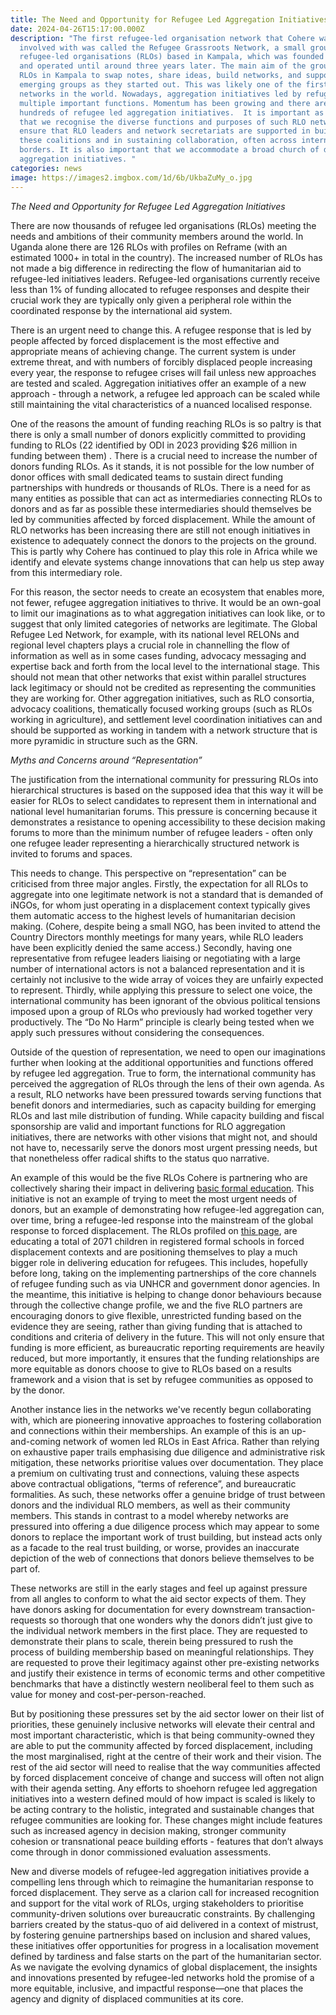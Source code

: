 ```yaml
---
title: The Need and Opportunity for Refugee Led Aggregation Initiatives
date: 2024-04-26T15:17:00.000Z
description: "The first refugee-led organisation network that Cohere was
  involved with was called the Refugee Grassroots Network, a small group of
  refugee-led organisations (RLOs) based in Kampala, which was founded in 2012
  and operated until around three years later. The main aim of the group was for
  RLOs in Kampala to swap notes, share ideas, build networks, and support small
  emerging groups as they started out. This was likely one of the first RLO
  networks in the world. Nowadays, aggregation initiatives led by refugees serve
  multiple important functions. Momentum has been growing and there are now
  hundreds of refugee led aggregation initiatives.  It is important as a sector
  that we recognise the diverse functions and purposes of such RLO networks, and
  ensure that RLO leaders and network secretariats are supported in building
  these coalitions and in sustaining collaboration, often across international
  borders. It is also important that we accommodate a broad church of different
  aggregation initiatives. "
categories: news
image: https://images2.imgbox.com/1d/6b/UkbaZuMy_o.jpg
---
```

*The Need and Opportunity for Refugee Led Aggregation Initiatives*

There are now thousands of refugee led organisations (RLOs) meeting the needs and ambitions of their community members around the world. In Uganda alone there are 126 RLOs with profiles on Reframe (with an estimated 1000+ in total in the country). The increased number of RLOs has not made a big difference in redirecting the flow of humanitarian aid to refugee-led initiatives leaders. Refugee-led organisations currently receive less than 1% of funding allocated to refugee responses and despite their crucial work they are typically only given a  peripheral role within the coordinated response by the international aid system.



There is an urgent need to change this. A refugee response that is led by people affected by forced displacement is the most effective and appropriate means of achieving change. The current system is under extreme threat, and with numbers of forcibly displaced people increasing every year, the  response to refugee crises will fail unless new approaches are tested and scaled. Aggregation initiatives offer an example of a new approach - through a network, a refugee led approach can be scaled while still maintaining the vital characteristics of a nuanced localised response.



One of the reasons the amount of funding reaching RLOs is so paltry is that there is only a small number of donors explicitly committed to providing funding to RLOs (22 identified by ODI in 2023 providing $26 million in funding between them) . There is a crucial need to increase the number of donors funding RLOs. As it stands, it is not possible for the low number of donor offices with small dedicated teams to sustain direct funding partnerships with hundreds or thousands of RLOs. There is a need for as many entities as possible that can act as intermediaries connecting RLOs to donors and as far as possible these intermediaries should themselves be led by communities affected by forced displacement. While the amount of RLO networks has been increasing there are still not enough initiatives in existence to adequately connect the donors to the projects on the ground. This is partly why Cohere has continued to play this role in Africa while we identify and elevate systems change innovations that can help us step away from this intermediary role.



For this reason, the sector needs to create an ecosystem that enables more, not fewer, refugee aggregation initiatives to thrive. It would be an own-goal to limit our imaginations as to what aggregation initiatives can look like, or to suggest that only limited categories of networks are legitimate. The Global Refugee Led Network, for example, with its national level RELONs and regional level chapters plays a crucial role in channelling the flow of information as well as in some cases funding, advocacy messaging and expertise back and forth from the local level to the international stage. This should not mean that other networks that exist within parallel structures lack legitimacy or should not be credited as representing the communities they are working for. Other aggregation initiatives, such as RLO consortia, advocacy coalitions, thematically focused working groups (such as RLOs working in agriculture), and settlement level coordination initiatives can and should be supported as working in tandem with a network structure that is more pyramidic in structure such as the GRN. 



*Myths and Concerns around “Representation”*



The justification from the international community for pressuring RLOs into hierarchical structures is based on the supposed idea that this way it will be easier for RLOs to select candidates to represent them in international and national level humanitarian forums. This pressure is concerning because it demonstrates a resistance to opening accessibility to these decision making forums to more than the minimum number of refugee leaders - often only one refugee leader representing a hierarchically structured network is invited to forums and spaces.



This needs to change. This perspective on “representation” can be criticised from three major angles. Firstly, the expectation for all RLOs to aggregate into one legitimate network is not a standard that is demanded of iNGOs, for whom just operating in a displacement context typically gives them automatic access to the highest levels of humanitarian decision making. (Cohere, despite being a small NGO, has been invited to attend the Country Directors monthly meetings for many years, while RLO leaders have been explicitly denied the same access.) Secondly, having one representative from refugee leaders liaising or negotiating with a large number of international actors is not a balanced representation and it is certainly not inclusive to the wide array of voices they are unfairly expected to represent. Thirdly, while applying this pressure to select one voice, the international community has been ignorant of the obvious political tensions imposed upon a group of RLOs who previously had worked together very productively. The “Do No Harm” principle is clearly being tested when we apply such pressures without considering the consequences. 



Outside of the question of representation, we need to open our imaginations further when looking at the additional opportunities and functions offered by refugee led aggregation. True to form, the international community has perceived the aggregation of RLOs through the lens of their own agenda. As a result, RLO networks have been pressured towards serving functions that benefit donors and intermediaries, such as capacity building for emerging RLOs and last mile distribution of funding. While capacity building and fiscal sponsorship are valid and important functions for RLO aggregation initiatives, there are networks with other visions that might not, and should not have to, necessarily serve the donors most urgent pressing needs, but that nonetheless offer radical shifts to the status quo narrative. 



An example of this would be the five RLOs Cohere is partnering who are collectively sharing their impact in delivering [basic formal education](https://reframe.network/education-collective.php). This initiative is not an example of trying to meet the most urgent needs of donors, but an example of demonstrating how refugee-led aggregation can, over time, bring a refugee-led response into the mainstream of the global response to forced displacement. The RLOs profiled on [this page](https://reframe.network/education-collective.php), are educating a total of 2071 children in registered formal schools in forced displacement contexts and are positioning themselves to play a much bigger role in delivering education for refugees. This includes, hopefully before long, taking on the implementing partnerships of the core channels of refugee funding such as via UNHCR and government donor agencies. In the meantime, this initiative is helping to change donor behaviours because through the collective change profile, we and the five RLO partners are encouraging donors to give flexible, unrestricted funding based on the evidence they are seeing, rather than giving funding that is attached to conditions and criteria of delivery in the future. This will not only ensure that funding is more efficient, as bureaucratic reporting requirements are heavily reduced, but more importantly, it ensures that the funding relationships are more equitable as donors choose to give to RLOs based on a results framework and a vision that is set by refugee communities as opposed to by the donor.



Another instance lies in the networks we've recently begun collaborating with, which are pioneering innovative approaches to fostering collaboration and connections within their memberships. An example of this is an up-and-coming network of women led RLOs in East Africa. Rather than relying on exhaustive paper trails emphasising due diligence and administrative risk mitigation, these networks prioritise values over documentation. They place a premium on cultivating trust and connections, valuing these aspects above contractual obligations, “terms of reference”, and bureaucratic formalities. As such, these networks offer a genuine bridge of trust between donors and the individual RLO members, as well as their community members. This stands in contrast to a model whereby networks are pressured into offering a due diligence process which may appear to some donors to replace the important work of trust building, but instead acts only as a facade to the real trust building, or worse, provides an inaccurate depiction of the web of connections that donors believe themselves to be part of. 



These networks are still in the early stages and feel up against pressure from all angles to conform to what the aid sector expects of them. They have donors asking for documentation for every downstream transaction- requests so thorough that one wonders why the donors didn’t just give to the individual network members in the first place. They are requested to demonstrate their plans to scale, therein being pressured to rush the process of building membership based on meaningful relationships. They are requested to prove their legitimacy against other pre-existing networks and justify their existence in terms of economic terms and other competitive benchmarks that have a distinctly western neoliberal feel to them such as value for money and cost-per-person-reached. 



But by positioning these pressures set by the aid sector lower on their list of priorities, these genuinely inclusive networks will elevate their central and most important characteristic, which is that being community-owned they are able to put the community affected by forced displacement, including the most marginalised, right at the centre of their work and their vision. The rest of the aid sector will need to realise that the way communities affected by forced displacement conceive of change and success will often not align with their agenda setting. Any efforts to shoehorn refugee led aggregation initiatives into a western defined mould of how impact is scaled is likely to be acting contrary to the holistic, integrated and sustainable changes that refugee communities are looking for. These changes might include features such as increased agency in decision making, stronger community cohesion or transnational peace building efforts - features that don’t always come through in donor commissioned evaluation assessments. 



New and diverse models of refugee-led aggregation initiatives provide a compelling lens through which to reimagine the humanitarian response to forced displacement. They serve as a clarion call for increased recognition and support for the vital work of RLOs, urging stakeholders to prioritise community-driven solutions over bureaucratic constraints. By challenging barriers created by the status-quo of aid delivered in a context of mistrust, by fostering genuine partnerships based on inclusion and shared values, these initiatives offer opportunities for progress in a localisation movement defined by tardiness and false starts on the part of the humanitarian sector. As we navigate the evolving dynamics of global displacement, the insights and innovations presented by refugee-led networks hold the promise of a more equitable, inclusive, and impactful response—one that places the agency and dignity of displaced communities at its core.